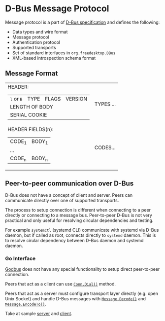 # D-Bus Message Protocol

Message protocol is a part of [D-Bus specification](https://dbus.freedesktop.org/doc/dbus-specification.html#introduction) and defines the following:
* Data types and wire format
* Message protocol
* Authentication protocol
* Supported transports
* Set of standard interfaces in `org.freedesktop.DBus`
* XML-based introspection schema format

## Message Format
<table>
  <tr>
   <td>
    HEADER:
    <table>
      <tr>
        <td><tt>l</tt> or <tt>B</tt></td>
        <td>TYPE</td>
        <td>FLAGS</td>
        <td>VERSION</td>
      </tr>
      <tr>
        <td colspan="4">LENGTH OF BODY</td>
      </tr>
      <tr>
        <td colspan="4">SERIAL COOKIE</td>
      </tr>
    </table>
   </td>
   <td>TYPES ...</td>
  </tr>

  <tr>
    <td>
      HEADER FIELDS(n):
      <table>
        <tr>
          <td>CODE<sub>1</sub></td>
          <td>BODY<sub>1</sub></td>
        </tr>
        <tr><td colspan="2">...</td></tr>
        <tr>
          <td>CODE<sub>n</sub></td>
          <td>BODY<sub>n</sub></td>
        </tr>
      </table>
    </td>
    <td>
      CODES...
    </td>
  </tr>
</table>

## Peer-to-peer communication over D-Bus
D-Bus does not have a concept of client and server.
Peers can communicate directly over one of supported transports.

The process to setup connection is different when connecting to a peer directly or connecting to a message bus.
Peer-to-peer D-Bus is not very practical and only useful for resolving circular dependencies and testing.

For example `systemctl` (systemd CLI) communicate with systemd via D-Bus daemon,
but if called as root, connects directly to `systemd` daemon.
This is to resolve cirular dependency between D-Bus daemon and systemd daemon.

### Go Interface
[Godbus](https://github.com/godbus/dbus/tree/v5.0.3) does not have any special functionality to setup direct peer-to-peer connection.

Peers that act as a client can use [`Conn.Dial()`](https://github.com/godbus/dbus/blob/v5.0.3/conn.go#L158) method.

Peers that act as a server must configure transport layer directly (e.g. open Unix Socket) and handle D-Bus messages with [`Message.Decode()`](https://github.com/godbus/dbus/blob/v5.0.3/message.go#L125) and [`Message.EncodeTo()`](https://github.com/godbus/dbus/blob/v5.0.3/message.go#L213).
 
Take at sample [server](https://github.com/lvsl/fosdem-2020-go-dbus-systemd/blob/master/cmd/p2p/server.go) and [client](https://github.com/lvsl/fosdem-2020-go-dbus-systemd/blob/master/cmd/p2p/client.go).
